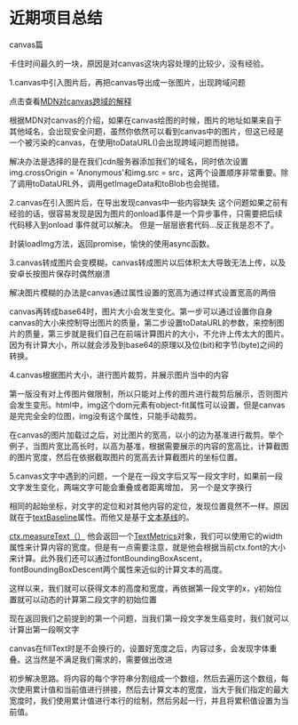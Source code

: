 # 近期项目总结

canvas篇

卡住时间最久的一块，原因是对canvas这块内容处理的比较少，没有经验。

1.canvas中引入图片后，再把canvas导出成一张图片，出现跨域问题

点击查看[MDN对canvas跨域的解释](https://developer.mozilla.org/zh-CN/docs/Web/HTML/CORS_enabled_image)

根据MDN对canvas的介绍，如果在canvas绘图的时候，图片的地址如果来自于其他域名，会出现安全问题，虽然你依然可以看到canvas中的图片，但这已经是一个被污染的canvas，在使用toDataURL()会出现跨域问题而抛错。

解决办法是选择的是在我们cdn服务器添加我们的域名，同时依次设置img.crossOrigin = 'Anonymous'和img.src = src，这两个设置顺序非常重要。除了调用toDataURL外，调用getImageData和toBlob也会抛错。

2.canvas在引入图片后，在导出发现canvas中一些内容缺失
这个问题如果之前有经验的话，很容易发现是因为图片的onload事件是一个异步事件，只需要把后续代码移入到onload 事件就可以解决。 但是一层层嵌套代码...反正我是忍不了。

封装loadImg方法，返回promise，愉快的使用async函数。

3.canvas转成图片会变模糊，canvas转成图片以后体积太大导致无法上传，以及安卓长按图片保存时偶然崩溃

解决图片模糊的办法是canvas通过属性设置的宽高为通过样式设置宽高的两倍

canvas再转成base64时，图片大小会发生变化。第一步可以通过设置你自身canvas的大小来控制导出图片的质量，第二步设置toDataURL的参数，来控制图片的质量，第三步就是我们自己在前端计算图片的大小，不允许上传太大的图片。因为有计算大小，所以就会涉及到base64的原理以及位(bit)和字节(byte)之间的转换。

4.canvas根据图片大小，进行图片裁剪，并展示图片当中的内容

第一版没有对上传图片做限制，所以只能对上传的图片进行裁剪后展示，否则图片会发生变形。html中，img这个dom元素有object-fit属性可以设置，但是canvas是完完全全的位图，img没有这个属性，只能手动裁剪。

在canvas的图片加载过之后，对比图片的宽高，以小的边为基准进行裁剪。举个例子，当图片宽比高长时，以高为基准，根据需要展示的内容的宽高比，计算截图的图片宽度，然后在依据截取图片的宽高去计算截图片的坐标位置。

5.canvas文字中遇到的问题，一个是在一段文字后又写一段文字时，如果前一段文字发生变化，两端文字可能会重叠或者距离增加， 另一个是文字换行

相同的起始坐标，对文字的定位和对其他内容的定位，发现位置竟然不一样。原因就在于[textBaseline](https://developer.mozilla.org/zh-CN/docs/Web/API/CanvasRenderingContext2D/textBaseline)属性。而他又是基于[文本基线](https://developer.mozilla.org/zh-CN/docs/Web/API/Canvas_API/Tutorial/Drawing_text)的。

[ctx.measureText（）](https://developer.mozilla.org/zh-CN/docs/Web/API/CanvasRenderingContext2D/measureText) 他会返回一个[TextMetrics](https://developer.mozilla.org/zh-CN/docs/Web/API/TextMetrics)对象，我们可以使用它的width属性来计算内容的宽度。但是有一点需要注意，就是他会根据当前ctx.font的大小来计算。此外我们还可以通过fontBoundingBoxAscent，fontBoundingBoxDescent两个属性来近似的计算文本的高度。

这样以来，我们就可以获得文本的高度和宽度，再依据第一段文字的x，y初始位置就可以动态的计算第二段文字的初始位置

现在返回我们之前提到的第一个问题，当我们第一段文字发生癌变时，我们就可以计算出第一段啊文字

canvas在fillText时是不会换行的，设置好宽度之后，内容过多，会发现字体重叠。这当然是不满足我们需求的，需要做出改进

初步解决思路。将内容的每个字符串分割组成一个数组，然后去遍历这个数组，每次使用累计值和当前值进行拼接，然后去计算文本的宽度，当大于我们指定的最大宽度时，我们使用累计值进行本行的绘制，然后另起一行，并且将累积值设置为当前值。



